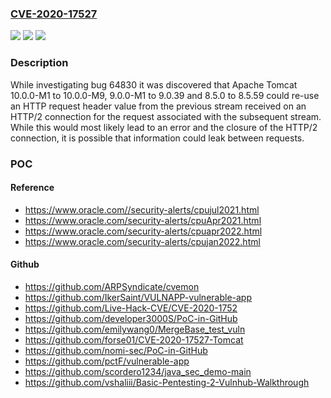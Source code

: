 ### [CVE-2020-17527](https://cve.mitre.org/cgi-bin/cvename.cgi?name=CVE-2020-17527)
![](https://img.shields.io/static/v1?label=Product&message=Apache%20Tomcat&color=blue)
![](https://img.shields.io/static/v1?label=Version&message=Apache%20Tomcat%2010%3D%2010.0.0-M1%20to%2010.0.0-M9%20&color=brighgreen)
![](https://img.shields.io/static/v1?label=Vulnerability&message=CWE-200%20Information%20Exposure&color=brighgreen)

### Description

While investigating bug 64830 it was discovered that Apache Tomcat 10.0.0-M1 to 10.0.0-M9, 9.0.0-M1 to 9.0.39 and 8.5.0 to 8.5.59 could re-use an HTTP request header value from the previous stream received on an HTTP/2 connection for the request associated with the subsequent stream. While this would most likely lead to an error and the closure of the HTTP/2 connection, it is possible that information could leak between requests.

### POC

#### Reference
- https://www.oracle.com//security-alerts/cpujul2021.html
- https://www.oracle.com/security-alerts/cpuApr2021.html
- https://www.oracle.com/security-alerts/cpuapr2022.html
- https://www.oracle.com/security-alerts/cpujan2022.html

#### Github
- https://github.com/ARPSyndicate/cvemon
- https://github.com/IkerSaint/VULNAPP-vulnerable-app
- https://github.com/Live-Hack-CVE/CVE-2020-1752
- https://github.com/developer3000S/PoC-in-GitHub
- https://github.com/emilywang0/MergeBase_test_vuln
- https://github.com/forse01/CVE-2020-17527-Tomcat
- https://github.com/nomi-sec/PoC-in-GitHub
- https://github.com/pctF/vulnerable-app
- https://github.com/scordero1234/java_sec_demo-main
- https://github.com/vshaliii/Basic-Pentesting-2-Vulnhub-Walkthrough

